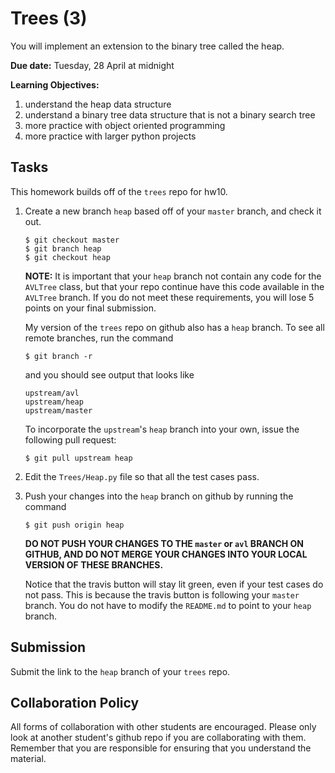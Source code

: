 # Trees (3)

You will implement an extension to the binary tree called the heap.

**Due date:**
Tuesday, 28 April at midnight

**Learning Objectives:**

1. understand the heap data structure
1. understand a binary tree data structure that is not a binary search tree
1. more practice with object oriented programming
1. more practice with larger python projects 

## Tasks

This homework builds off of the `trees` repo for hw10.

1. Create a new branch `heap` based off of your `master` branch, and check it out.
    ```
    $ git checkout master
    $ git branch heap
    $ git checkout heap
    ```
    **NOTE:**
    It is important that your `heap` branch not contain any code for the `AVLTree` class,
    but that your repo continue have this code available in the `AVLTree` branch.
    If you do not meet these requirements, you will lose 5 points on your final submission.

    My version of the `trees` repo on github also has a `heap` branch.
    To see all remote branches, run the command
    ```
    $ git branch -r
    ```
    and you should see output that looks like
    ```
    upstream/avl
    upstream/heap
    upstream/master
    ```
    To incorporate the `upstream`'s `heap` branch into your own,
    issue the following pull request:
    ```
    $ git pull upstream heap
    ```

2. Edit the `Trees/Heap.py` file so that all the test cases pass.

3. Push your changes into the `heap` branch on github by running the command
    ```
    $ git push origin heap
    ```
    **DO NOT PUSH YOUR CHANGES TO THE `master` or `avl` BRANCH ON GITHUB,
    AND DO NOT MERGE YOUR CHANGES INTO YOUR LOCAL VERSION OF THESE BRANCHES.**

    Notice that the travis button will stay lit green,
    even if your test cases do not pass.
    This is because the travis button is following your `master` branch.
    You do not have to modify the `README.md` to point to your `heap` branch.

## Submission

Submit the link to the `heap` branch of your `trees` repo.

## Collaboration Policy

All forms of collaboration with other students are encouraged.
Please only look at another student's github repo if you are collaborating with them.
Remember that you are responsible for ensuring that you understand the material.
